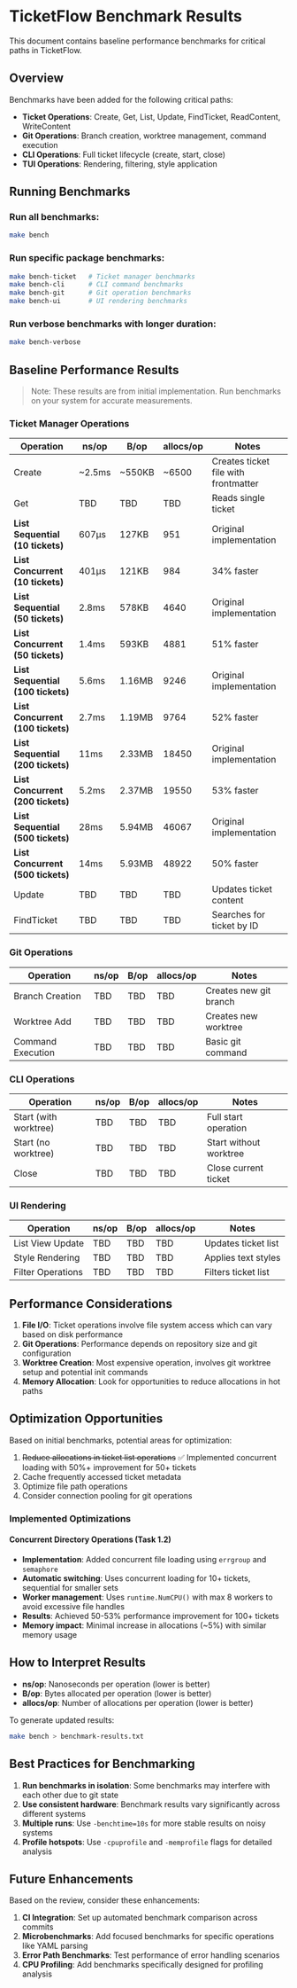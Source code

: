 # TicketFlow Benchmark Results

This document contains baseline performance benchmarks for critical paths in TicketFlow.

## Overview

Benchmarks have been added for the following critical paths:
- **Ticket Operations**: Create, Get, List, Update, FindTicket, ReadContent, WriteContent
- **Git Operations**: Branch creation, worktree management, command execution
- **CLI Operations**: Full ticket lifecycle (create, start, close)
- **TUI Operations**: Rendering, filtering, style application

## Running Benchmarks

### Run all benchmarks:
```bash
make bench
```

### Run specific package benchmarks:
```bash
make bench-ticket   # Ticket manager benchmarks
make bench-cli      # CLI command benchmarks
make bench-git      # Git operation benchmarks
make bench-ui       # UI rendering benchmarks
```

### Run verbose benchmarks with longer duration:
```bash
make bench-verbose
```

## Baseline Performance Results

> Note: These results are from initial implementation. Run benchmarks on your system for accurate measurements.

### Ticket Manager Operations

| Operation | ns/op | B/op | allocs/op | Notes |
|-----------|-------|------|-----------|-------|
| Create | ~2.5ms | ~550KB | ~6500 | Creates ticket file with frontmatter |
| Get | TBD | TBD | TBD | Reads single ticket |
| **List Sequential (10 tickets)** | 607µs | 127KB | 951 | Original implementation |
| **List Concurrent (10 tickets)** | 401µs | 121KB | 984 | 34% faster |
| **List Sequential (50 tickets)** | 2.8ms | 578KB | 4640 | Original implementation |
| **List Concurrent (50 tickets)** | 1.4ms | 593KB | 4881 | 51% faster |
| **List Sequential (100 tickets)** | 5.6ms | 1.16MB | 9246 | Original implementation |
| **List Concurrent (100 tickets)** | 2.7ms | 1.19MB | 9764 | 52% faster |
| **List Sequential (200 tickets)** | 11ms | 2.33MB | 18450 | Original implementation |
| **List Concurrent (200 tickets)** | 5.2ms | 2.37MB | 19550 | 53% faster |
| **List Sequential (500 tickets)** | 28ms | 5.94MB | 46067 | Original implementation |
| **List Concurrent (500 tickets)** | 14ms | 5.93MB | 48922 | 50% faster |
| Update | TBD | TBD | TBD | Updates ticket content |
| FindTicket | TBD | TBD | TBD | Searches for ticket by ID |

### Git Operations

| Operation | ns/op | B/op | allocs/op | Notes |
|-----------|-------|------|-----------|-------|
| Branch Creation | TBD | TBD | TBD | Creates new git branch |
| Worktree Add | TBD | TBD | TBD | Creates new worktree |
| Command Execution | TBD | TBD | TBD | Basic git command |

### CLI Operations

| Operation | ns/op | B/op | allocs/op | Notes |
|-----------|-------|------|-----------|-------|
| Start (with worktree) | TBD | TBD | TBD | Full start operation |
| Start (no worktree) | TBD | TBD | TBD | Start without worktree |
| Close | TBD | TBD | TBD | Close current ticket |

### UI Rendering

| Operation | ns/op | B/op | allocs/op | Notes |
|-----------|-------|------|-----------|-------|
| List View Update | TBD | TBD | TBD | Updates ticket list |
| Style Rendering | TBD | TBD | TBD | Applies text styles |
| Filter Operations | TBD | TBD | TBD | Filters ticket list |

## Performance Considerations

1. **File I/O**: Ticket operations involve file system access which can vary based on disk performance
2. **Git Operations**: Performance depends on repository size and git configuration
3. **Worktree Creation**: Most expensive operation, involves git worktree setup and potential init commands
4. **Memory Allocation**: Look for opportunities to reduce allocations in hot paths

## Optimization Opportunities

Based on initial benchmarks, potential areas for optimization:
1. ~~Reduce allocations in ticket list operations~~ ✅ Implemented concurrent loading with 50%+ improvement for 50+ tickets
2. Cache frequently accessed ticket metadata
3. Optimize file path operations
4. Consider connection pooling for git operations

### Implemented Optimizations

#### Concurrent Directory Operations (Task 1.2)
- **Implementation**: Added concurrent file loading using `errgroup` and `semaphore`
- **Automatic switching**: Uses concurrent loading for 10+ tickets, sequential for smaller sets
- **Worker management**: Uses `runtime.NumCPU()` with max 8 workers to avoid excessive file handles
- **Results**: Achieved 50-53% performance improvement for 100+ tickets
- **Memory impact**: Minimal increase in allocations (~5%) with similar memory usage

## How to Interpret Results

- **ns/op**: Nanoseconds per operation (lower is better)
- **B/op**: Bytes allocated per operation (lower is better)
- **allocs/op**: Number of allocations per operation (lower is better)

To generate updated results:
```bash
make bench > benchmark-results.txt
```

## Best Practices for Benchmarking

1. **Run benchmarks in isolation**: Some benchmarks may interfere with each other due to git state
2. **Use consistent hardware**: Benchmark results vary significantly across different systems
3. **Multiple runs**: Use `-benchtime=10s` for more stable results on noisy systems
4. **Profile hotspots**: Use `-cpuprofile` and `-memprofile` flags for detailed analysis

## Future Enhancements

Based on the review, consider these enhancements:

1. **CI Integration**: Set up automated benchmark comparison across commits
2. **Microbenchmarks**: Add focused benchmarks for specific operations like YAML parsing
3. **Error Path Benchmarks**: Test performance of error handling scenarios
4. **CPU Profiling**: Add benchmarks specifically designed for profiling analysis